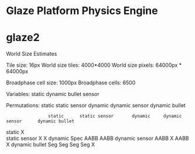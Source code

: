 Glaze Platform Physics Engine
=============================


# glaze2





World Size Estimates

Tile size: 16px
World size tiles: 4000*4000
World size pixels: 64000px * 64000px

Broadphase cell size: 1000px
Broadphase cells: 6500

Variables:
    static
    dynamic
    bullet
    sensor

Permutations:
    static
    static sensor
    dynamic
    dynamic sensor
    dynamic bullet


                    static      static sensor       dynamic     dynamic sensor      dynamic bullet
static              X                              
static sensor       X           X
dynamic             Spec        AABB                AABB
dynamic sensor      AABB        X                   AABB        X
dynamic bullet      Seg         Seg                 Seg         Seg                 X

